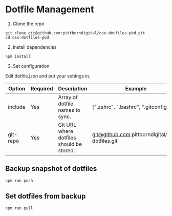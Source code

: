 # Dotfile Management

1. Clone the repo

```
git clone git@github.com:pittborndigital/osx-dotfiles-pbd.git
cd osx-dotfiles-pbd
```

2. Install dependencies

```
npm install
```

3. Set configuration

Edit dotfile.json and put your settings in.

| Option   | Required | Description                              | Example                                         |
| -------- | -------- | ---------------------------------------- | ----------------------------------------------- |
| include  | Yes      | Array of dotfile names to sync.          | [".zshrc", ".bashrc", ".gitconfig"]             |
| git-repo | Yes      | Git URL where dotfiles should be stored. | git@github.com:pittborndigital/pbd-dotfiles.git |

## Backup snapshot of dotfiles

```
npm run push
```

## Set dotfiles from backup

```
npm run pull
```
